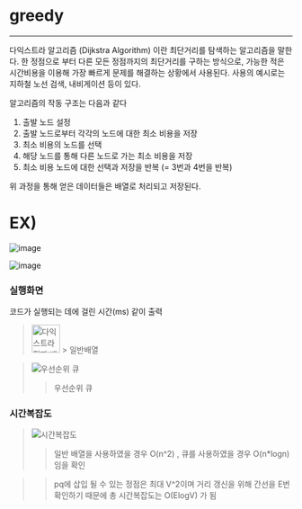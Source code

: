 # greedy

---------------------

  다익스트라 알고리즘 (Dijkstra Algorithm) 이란 최단거리를 탐색하는 알고리즘을 말한다.
한 정점으로 부터 다른 모든 정점까지의 최단거리를 구하는 방식으로, 가능한 적은 시간비용을 이용해 가장 빠르게 문제를 해결하는 상황에서 사용된다. 사용의 예시로는 지하철 노선 검색, 내비게이션 등이 있다.

  알고리즘의 작동 구조는 다음과 같다


1. 출발 노드 설정
2. 출발 노드로부터 각각의 노드에 대한 최소 비용을 저장
3. 최소 비용의 노드를 선택
4. 해당 노드를 통해 다른 노드로 가는 최소 비용을 저장
5. 최소 비용 노드에 대한 선택과 저장을 반복 (= 3번과 4번을 반복)

위 과정을 통해 얻은 데이터들은 배열로 처리되고 저장된다. 

# EX)
![image](https://user-images.githubusercontent.com/80773617/113661742-9ebe1f00-96e1-11eb-8e88-cb0144fde3ce.png)

![image](https://user-images.githubusercontent.com/80773617/113661787-b4334900-96e1-11eb-89ab-3d569dc23ed7.png)


















### 실행화면


코드가 실행되는 데에 걸린 시간(ms) 같이 출력


> <img width="50" alt="다익스트라 진짜 배열" src="https://user-images.githubusercontent.com/51106969/113662249-b1852380-96e2-11eb-8a3f-7f77b6d14b03.PNG">
>> 일반배열

> ![우선순위 큐](https://user-images.githubusercontent.com/51106969/113658456-0d4bae80-96db-11eb-861d-79390d285ca5.PNG)
>> 우선순위 큐

### 시간복잡도

> ![시간복잡도](https://user-images.githubusercontent.com/51106969/113658862-d033ec00-96db-11eb-942e-d8e5692787a6.PNG)
>> 일반 배열을 사용하였을 경우 O(n^2) , 큐를 사용하였을 경우 O(n*logn) 임을 확인

>> pq에 삽입 될 수 있는 정점은 최대 V^2이며 거리 갱신을 위해 간선을 E번 확인하기 때문에 총 시간복잡도는 O(ElogV) 가 됨 
